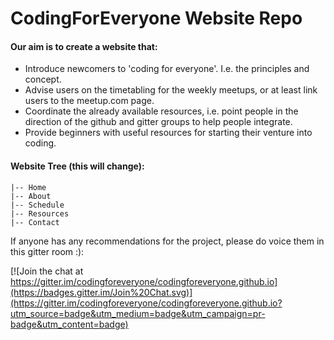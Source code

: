 # CodingForEveryone Website Repo

#### Our aim is to create a website that:
 - Introduce newcomers to 'coding for everyone'. I.e. the principles and concept.
 - Advise users on the timetabling for the weekly meetups, or at least link users to the meetup.com page.
 - Coordinate the already available resources, i.e. point people in the direction of the github and gitter groups to help people integrate.
 - Provide beginners with useful resources for starting their venture into coding.

####  Website Tree (this will change):

```
|-- Home
|-- About
|-- Schedule
|-- Resources
|-- Contact
```

If anyone has any recommendations for the project, please do voice them in this gitter room :):

[![Join the chat at https://gitter.im/codingforeveryone/codingforeveryone.github.io](https://badges.gitter.im/Join%20Chat.svg)](https://gitter.im/codingforeveryone/codingforeveryone.github.io?utm_source=badge&utm_medium=badge&utm_campaign=pr-badge&utm_content=badge)
